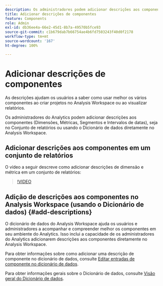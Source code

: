```yaml
---
description: Os administradores podem adicionar descrições aos componentes usando o conjunto de relatórios.
title: Adicionar descrições de componentes
feature: Components
role: Admin
exl-id: db36ee4a-66e2-45d1-8b7a-49570b5fce93
source-git-commit: c1b679dab7b66754ae4b6fd7503243f40d0f2178
workflow-type: tm+mt
source-wordcount: '167'
ht-degree: 100%

---
```


# Adicionar descrições de componentes

As descrições ajudam os usuários a saber como usar melhor os vários componentes ao criar projetos no Analysis Workspace ou ao visualizar relatórios.

Os administradores do Analytics podem adicionar descrições aos componentes (Dimensões, Métricas, Segmentos e Intervalos de datas), seja no Conjunto de relatórios ou usando o Dicionário de dados diretamente no Analysis Workspace.

## Adicionar descrições aos componentes em um conjunto de relatórios

O vídeo a seguir descreve como adicionar descrições de dimensão e métrica em um conjunto de relatórios:

>[!VIDEO](https://video.tv.adobe.com/v/25453/?quality=12)

## Adição de descrições aos componentes no Analysis Workspace (usando o Dicionário de dados) {#add-descriptions}

O dicionário de dados do Analysis Workspace ajuda os usuários e administradores a acompanhar e compreender melhor os componentes em seu ambiente do Analytics. Isso inclui a capacidade de os administradores do Analytics adicionarem descrições aos componentes diretamente no Analysis Workspace.

Para obter informações sobre como adicionar uma descrição de componente no dicionário de dados, consulte [Editar entradas de componente no dicionário de dados](/help/analyze/analysis-workspace/components/data-dictionary/edit-entries-data-dictionary.md).

Para obter informações gerais sobre o Dicionário de dados, consulte [Visão geral do Dicionário de dados](/help/analyze/analysis-workspace/components/data-dictionary/data-dictionary-overview.md).
